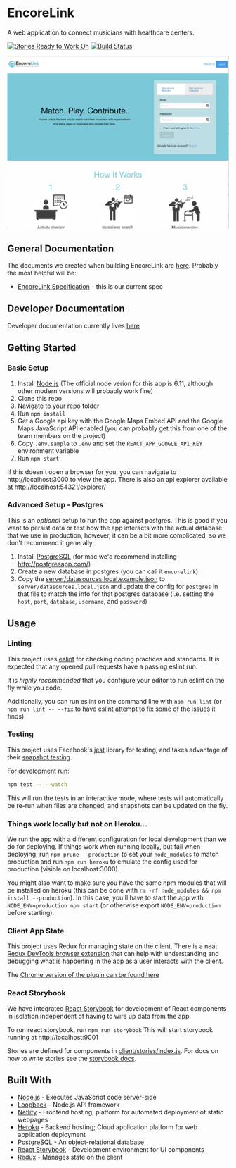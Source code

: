 # EncoreLink

A web application to connect musicians with healthcare centers.

[![Stories Ready to Work On](https://badge.waffle.io/codefordenver/music-volunteers.svg?label=ready&title=Cards%20Ready%20To%20Work%20On)](https://waffle.io/codefordenver/music-volunteers)
[![Build Status](https://travis-ci.org/codefordenver/encorelink.svg?branch=master)](https://travis-ci.org/codefordenver/encorelink)

![](./docs/screenshot_2018-11-05.png)

## General Documentation
The documents we created when building EncoreLink are [here](https://drive.google.com/drive/folders/0BzPSX8eOfTADckNXd3VIc1U3UUE).
Probably the most helpful will be:

* [EncoreLink Specification](https://docs.google.com/document/d/1Mwo-pOyveza1XXKrpr966admHFanHzy5Hn2r6ewE3vk/edit#heading=h.6qqugcr09y1p) - this is our current spec

## Developer Documentation
Developer documentation currently lives [here](/docs/DEVDOCS.md)

## Getting Started

### Basic Setup

1. Install [Node.js](https://nodejs.org/) (The official node verion for this app is 6.11, although other modern versions will probably work fine)
2. Clone this repo
3. Navigate to your repo folder
4. Run `npm install`
5. Get a Google api key with the Google Maps Embed API and the Google Maps JavaScript API enabled (you can probably get this from one of the team members on the project)
6. Copy `.env.sample` to `.env` and set the `REACT_APP_GOOGLE_API_KEY` environment variable
7. Run `npm start`

If this doesn't open a browser for you, you can navigate to http://localhost:3000 to view the app.
There is also an api explorer available at http://localhost:54321/explorer/

### Advanced Setup - Postgres

This is an _optional_ setup to run the app against postgres. This is good if you want to persist data or test how the app interacts with the actual database that we use in production, however, it can be a bit more complicated, so we don't recommend it generally.

1. Install [PostgreSQL](https://www.postgresql.org/download/) (for mac we'd recommend installing http://postgresapp.com/)
2. Create a new database in postgres (you can call it `encorelink`)
3. Copy the [server/datasources.local.example.json](server/datasources.local.example.json) to `server/datasources.local.json` and update the config for `postgres` in that file to match the info for that postgres database (i.e. setting the `host`, `port`, `database`, `username`, and `password`)

## Usage

### Linting

This project uses [eslint](http://eslint.org/) for checking coding practices and standards.
It is expected that any opened pull requests have a passing eslint run.

It is _highly recommended_ that you configure your editor to run eslint on the fly
while you code.

Additionally, you can run eslint on the command line with `npm run lint` (or
`npm run lint -- --fix` to have eslint attempt to fix some of the issues it finds)

### Testing

This project uses Facebook's [jest](https://facebook.github.io/jest/) library for testing,
and takes advantage of their [snapshot testing](https://facebook.github.io/jest/docs/tutorial-react.html#snapshot-testing).

For development run:

```bash
npm test -- --watch
```

This will run the tests in an interactive mode, where tests will automatically be
re-run when files are changed, and snapshots can be updated on the fly.

### Things work locally but not on Heroku...
We run the app with a different configuration for local development than we do
for deploying. If things work when running locally, but fail when deploying,
run `npm prune --production` to set your `node_modules` to match production and
run `npm run heroku` to emulate the config used for production (visible on
localhost:3000).

You might also want to make sure you have the same npm modules that will be
installed on heroku (this can be done with `rm -rf node_modules && npm install
--production`). In this case, you'll have to start the app with
`NODE_ENV=production npm start` (or otherwise export `NODE_ENV=production`
before starting).

### Client App State
This project uses Redux for managing state on the client. There is a neat
[Redux DevTools browser extension](http://extension.remotedev.io/) that can help with
understanding and debugging what is happening in the app as a user interacts with the client.

The [Chrome version of the plugin can be found here](https://chrome.google.com/webstore/detail/redux-devtools/lmhkpmbekcpmknklioeibfkpmmfibljd)

### React Storybook

We have integrated [React Storybook](https://getstorybook.io) for development of React components
in isolation independent of having to wire up data from the app.

To run react storybook, run `npm run storybook`
This will start storybook running at http://localhost:9001

Stories are defined for components in [client/stories/index.js](client/stories/index.js).
For docs on how to write stories see the [storybook docs](https://getstorybook.io/docs/react-storybook/basics/writing-stories).

## Built With

* [Node.js](https://nodejs.org/en/about/) - Executes JavaScript code server-side
* [Loopback](https://loopback.io/) - Node.js API framework
* [Netlify](https://www.netlify.com/docs/) - Frontend hosting; platform for automated deployment of static webpages
* [Heroku](https://www.heroku.com/platform) - Backend hosting; Cloud application platform for web application deployment
* [PostgreSQL](https://www.postgresql.org/about/) - An object-relational database
* [React Storybook](https://github.com/storybooks/storybook) - Development environment for UI components
* [Redux](https://redux.js.org/) - Manages state on the client
